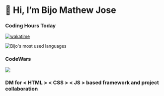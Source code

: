 # 👋 Hi, I’m Bijo Mathew Jose
### Coding Hours Today
[![wakatime](https://wakatime.com/badge/user/1ad46050-af49-4512-b353-2c8d9f1e0871.svg)](https://wakatime.com/@1ad46050-af49-4512-b353-2c8d9f1e0871)
 
![Bijo's most used languages](https://github-readme-stats.sabesansathananthan.vercel.app/api/top-langs/?username=bijomathewjose&layout=compact&theme=radical)
### CodeWars
[![](https://www.codewars.com/users/bijomathewjose/badges/large)](https://www.codewars.com/users/bijomathewjose)
### DM for < HTML > < CSS > < JS >  based framework and project collaboration 
<!---
bijomathewjose/bijomathewjose is a ✨ special ✨ repository because its `README.md` (this file) appears on your GitHub profile.
You can click the Preview link to take a look at your changes.
--->
